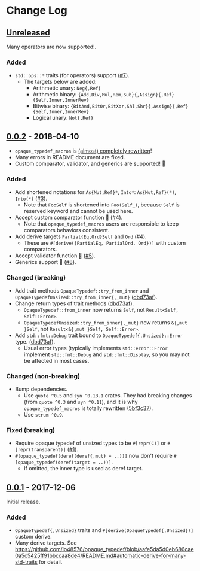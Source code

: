 # Change Log

## [Unreleased]

Many operators are now supported!.

### Added

* `std::ops::*` traits (for operators) support
  ([#7](https://github.com/lo48576/opaque_typedef/issues/7)).
    + The targets below are added:
        - Arithmetic unary: `Neg{,Ref}`
        - Arithmetic binary: `{Add,Div,Mul,Rem,Sub}{,Assign}{,Ref}{Self,Inner,InnerRev}`
        - Bitwise binary: `{BitAnd,BitOr,BitXor,Shl,Shr}{,Assign}{,Ref}{Self,Inner,InnerRev}`
        - Logical unary: `Not{,Ref}`


## [0.0.2] - 2018-04-10

* `opaque_typedef_macros` is [(almost) completely rewritten](https://github.com/lo48576/opaque_typedef/commit/5bf3c37aa1e89aff6812785b90f789e73e0f11af)!
* Many errors in README document are fixed.
* Custom comparator, validator, and generics are supported! :tada:

### Added

  * Add shortened notations for `As{Mut,Ref}*`, `Into*`: `As{Mut,Ref}(*)`, `Into(*)`
    ([#3](https://github.com/lo48576/opaque_typedef/issues/3)).
      + Note that `FooSelf` is shortened into `Foo(Self_)`, because `Self` is reserved keyword and
        cannot be used here.
  * Accept custom comparator function :tada:
    ([#4](https://github.com/lo48576/opaque_typedef/issues/4)).
      + Note that `opaque_typedef_macros` users are responsible to keep comparators behaviors consistent.
  * Add derive targets `Partial{Eq,Ord}Self` and `Ord`
    ([#4](https://github.com/lo48576/opaque_typedef/issues/4)).
      + These are `#[derive({PartialEq, PartialOrd, Ord})]` with custom comparators.
  * Accept validator function :tada:
    ([#5](https://github.com/lo48576/opaque_typedef/issues/5)).
  * Generics support :tada:
    ([#8](https://github.com/lo48576/opaque_typedef/issues/8)).

### Changed (breaking)

  * Add trait methods `OpaqueTypedef::try_from_inner` and `OpaqueTypedefUnsized::try_from_inner{,_mut}`
    ([dbd73af](https://github.com/lo48576/opaque_typedef/commit/dbd73afb7e24aa44c30d032dd88400f2e0766ddc#diff-ced119d73487961f323daca79cbdc0e5)).
  * Change return types of trait methods
    ([dbd73af](https://github.com/lo48576/opaque_typedef/commit/dbd73afb7e24aa44c30d032dd88400f2e0766ddc#diff-ced119d73487961f323daca79cbdc0e5)).
      + `OpaqueTypedef::from_inner` now returns `Self`, not `Result<Self, Self::Error>`.
      + `OpaqueTypedefUnsized::try_from_inner{,_mut}` now returns `&{,mut }Self`,
        not `Result<&{,mut }Self, Self::Error>`.
  * Add `std::fmt::Debug` trait bound to `OpaqueTypedef{,Unsized}::Error` type.
    ([dbd73af](https://github.com/lo48576/opaque_typedef/commit/dbd73afb7e24aa44c30d032dd88400f2e0766ddc#diff-ced119d73487961f323daca79cbdc0e5)).
      + Usual error types (typically implements `std::error::Error` implement `std::fmt::Debug` and
        `std::fmt::Display`, so you may not be affected in most cases.

### Changed (non-breaking)

  * Bump dependencies.
      + Use `quote ^0.5` and `syn ^0.13.1` crates.
        They had breaking changes (from `quote ^0.3` and `syn ^0.11`),
        and it is why `opaque_typedef_macros` is totally rewritten
        ([5bf3c37](https://github.com/lo48576/opaque_typedef/commit/5bf3c37aa1e89aff6812785b90f789e73e0f11af)).
      + Use `strum ^0.9`.

### Fixed (breaking)

  * Require opaque typedef of unsized types to be `#[repr(C)]` or `#[repr(transparent)]`
    ([#1](https://github.com/lo48576/opaque_typedef/issues/1)).
  * `#[opaque_typedef(deref(deref{,mut} = ..))]` now don't require
    `#[opaque_typedef(deref(target = ..))]`.
      + If omitted, the inner type is used as deref target.


## [0.0.1] - 2017-12-06

Initial release.

### Added

  * `OpaqueTypedef{,Unsized}` traits and `#[derive(OpaqueTypedef{,Unsized})]` custom derive.
  * Many derive targets.
    See <https://github.com/lo48576/opaque_typedef/blob/aafe5da5d0eb686cae0a5c5425ff91bbccaa8de4/README.md#automatic-derive-for-many-std-traits> for detail.



[Unreleased]: <https://github.com/lo48576/opaque_typedef/compare/v0.0.2...develop>
[0.0.2]: <https://github.com/lo48576/opaque_typedef/releases/tag/v0.0.2>
[0.0.1]: <https://github.com/lo48576/opaque_typedef/releases/tag/v0.0.1>
